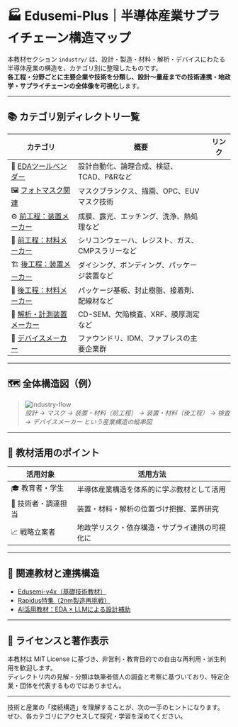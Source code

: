 # 🏭 Edusemi-Plus｜半導体産業サプライチェーン構造マップ

本教材セクション `industry/` は、設計・製造・材料・解析・デバイスにわたる半導体産業の構造を、カテゴリ別に整理したものです。  
**各工程・分野ごとに主要企業や技術を分類し、設計～量産までの技術連携・地政学・サプライチェーンの全体像を可視化**します。

---

## 📚 カテゴリ別ディレクトリ一覧

| カテゴリ | 概要 | リンク |
|----------|------|--------|
| 🧠 [EDAツールベンダー](./eda-tools/) | 設計自動化、論理合成、検証、TCAD、P&Rなど |
| 🖼️ [フォトマスク関連](./photomasks/) | マスクブランクス、描画、OPC、EUVマスク技術 |
| ⚙️ [前工程：装置メーカー](./front-equipments/) | 成膜、露光、エッチング、洗浄、熱処理など |
| 🧪 [前工程：材料メーカー](./front-materials/) | シリコンウェーハ、レジスト、ガス、CMPスラリーなど |
| 🏗️ [後工程：装置メーカー](./back-equipments/) | ダイシング、ボンディング、パッケージ装置など |
| 🧯 [後工程：材料メーカー](./back-materials/) | パッケージ基板、封止樹脂、接着剤、配線材など |
| 🔬 [解析・計測装置メーカー](./metrology-tools/) | CD-SEM、欠陥検査、XRF、膜厚測定など |
| 💾 [デバイスメーカー](./device-makers/) | ファウンドリ、IDM、ファブレスの主要企業群 |

---

## 🗺️ 全体構造図（例）

> ![industry-flow](./industry-map/industry-flow.png)  
> *設計 → マスク → 装置・材料（前工程） → 装置・材料（後工程） → 検査 → デバイスメーカー という産業構造の縦串図*

---

## 🎯 教材活用のポイント

| 活用対象 | 活用方法 |
|----------|----------|
| 🎓 教育者・学生 | 半導体産業構造を体系的に学ぶ教材として活用 |
| 🏢 技術者・調達担当 | 装置・材料・解析の位置づけ把握、業界研究 |
| 📈 戦略立案者 | 地政学リスク・依存構造・サプライ連携の可視化に |

---

## 📎 関連教材と連携構造

- [Edusemi-v4x（基礎技術教材）](../edusemi-v4x/)
- [Rapidus特集（2nm製造再挑戦）](../rapidus/)
- [AI活用教材：EDA × LLMによる設計補助](../ai-semiconductor/)

---

## 📄 ライセンスと著作表示

本教材は MIT License に基づき、非営利・教育目的での自由な再利用・派生利用を歓迎します。  
ディレクトリ内の見解・分類は執筆者個人の調査と考察に基づいており、特定企業・団体を代表するものではありません。

---

技術と産業の「接続構造」を理解することが、次の一手のヒントになります。  
ぜひ、各カテゴリにアクセスして探究・学習を深めてください。
